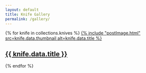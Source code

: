 ```yaml
---
layout: default
title: Knife Gallery
permalink: /gallery/
---
```


<div class="knife-grid">
  {% for knife in collections.knives %}
    <a href="{{ knife.url }}" class="knife-thumbnail">
      {% include "postImage.html" 
        src=knife.data.thumbnail
        alt=knife.data.title
      %}
      <h2>{{ knife.data.title }}</h2>
    </a>
  {% endfor %}
</div>